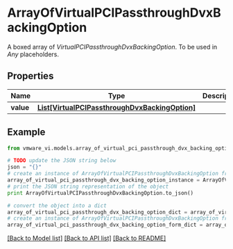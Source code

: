 # ArrayOfVirtualPCIPassthroughDvxBackingOption

A boxed array of *VirtualPCIPassthroughDvxBackingOption*. To be used in *Any* placeholders. 

## Properties
Name | Type | Description | Notes
------------ | ------------- | ------------- | -------------
**value** | [**List[VirtualPCIPassthroughDvxBackingOption]**](VirtualPCIPassthroughDvxBackingOption.md) |  | 

## Example

```python
from vmware_vi.models.array_of_virtual_pci_passthrough_dvx_backing_option import ArrayOfVirtualPCIPassthroughDvxBackingOption

# TODO update the JSON string below
json = "{}"
# create an instance of ArrayOfVirtualPCIPassthroughDvxBackingOption from a JSON string
array_of_virtual_pci_passthrough_dvx_backing_option_instance = ArrayOfVirtualPCIPassthroughDvxBackingOption.from_json(json)
# print the JSON string representation of the object
print ArrayOfVirtualPCIPassthroughDvxBackingOption.to_json()

# convert the object into a dict
array_of_virtual_pci_passthrough_dvx_backing_option_dict = array_of_virtual_pci_passthrough_dvx_backing_option_instance.to_dict()
# create an instance of ArrayOfVirtualPCIPassthroughDvxBackingOption from a dict
array_of_virtual_pci_passthrough_dvx_backing_option_form_dict = array_of_virtual_pci_passthrough_dvx_backing_option.from_dict(array_of_virtual_pci_passthrough_dvx_backing_option_dict)
```
[[Back to Model list]](../README.md#documentation-for-models) [[Back to API list]](../README.md#documentation-for-api-endpoints) [[Back to README]](../README.md)


